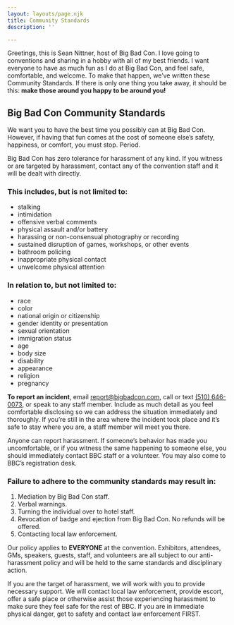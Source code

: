 ```yaml
---
layout: layouts/page.njk
title: Community Standards
description: ''

---
```

Greetings, this is Sean Nittner, host of Big Bad Con. I love going to conventions and sharing in a hobby with all of my best friends. I want everyone to have as much fun as I do at Big Bad Con, and feel safe, comfortable, and welcome. To make that happen, we’ve written these Community Standards. If there is only one thing you take away, it should be this: **make those around you happy to be around you!**

## Big Bad Con Community Standards

We want you to have the best time you possibly can at Big Bad Con. However, if having that fun comes at the cost of someone else’s safety, happiness, or comfort, you must stop. Period.

Big Bad Con has zero tolerance for harassment of any kind. If you witness or are targeted by harassment, contact any of the convention staff and it will be dealt with directly.

### This includes, but is not limited to:

* stalking
* intimidation
* offensive verbal comments
* physical assault and/or battery
* harassing or non-consensual photography or recording
* sustained disruption of games, workshops, or other events
* bathroom policing
* inappropriate physical contact
* unwelcome physical attention

### In relation to, but not limited to:

* race
* color
* national origin or citizenship
* gender identity or presentation
* sexual orientation
* immigration status
* age
* body size
* disability
* appearance
* religion
* pregnancy

**To report an incident**, email [report@bigbadcon.com](mailto:report@bigbadcon.com), call or text [(510) 646-0073](tel:5106460073), or speak to any staff member. Include as much detail as you feel comfortable disclosing so we can address the situation immediately and thoroughly. If you’re still in the area where the incident took place and it’s safe to stay where you are, a staff member will meet you there.

Anyone can report harassment. If someone’s behavior has made you uncomfortable, or if you witness the same happening to someone else, you should immediately contact BBC staff or a volunteer. You may also come to BBC’s registration desk.

### Failure to adhere to the community standards may result in:

1. Mediation by Big Bad Con staff.
2. Verbal warnings.
3. Turning the individual over to hotel staff.
4. Revocation of badge and ejection from Big Bad Con. No refunds will be offered.
5. Contacting local law enforcement.

Our policy applies to **EVERYONE** at the convention. Exhibitors, attendees, GMs, speakers, guests, staff, and volunteers are all subject to our anti-harassment policy and will be held to the same standards and disciplinary action.

If you are the target of harassment, we will work with you to provide necessary support. We will contact local law enforcement, provide escort, offer a safe place or otherwise assist those experiencing harassment to make sure they feel safe for the rest of BBC. If you are in immediate physical danger, get to safety and contact law enforcement FIRST.